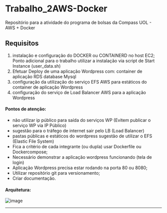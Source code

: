 # Trabalho_2AWS-Docker
Repositório para a atividade do programa de bolsas da Compass UOL - AWS + Docker

## Requisitos 
1. instalação e configuração do DOCKER ou CONTAINERD no
host EC2;
Ponto adicional para o trabalho utilizar a instalação via script de
Start Instance (user_data.sh)
2. Efetuar Deploy de uma aplicação Wordpress com:
container de aplicação
RDS database Mysql
3. configuração da utilização do serviço EFS AWS para estáticos
do container de aplicação Wordpress
4. configuração do serviço de Load Balancer AWS para a aplicação
Wordpress
#### Pontos de atenção:
- não utilizar ip público para saída do serviços WP (Evitem
publicar o serviço WP via IP Público)
- sugestão para o tráfego de internet sair pelo LB (Load
Balancer)
- pastas públicas e estáticos do wordpress sugestão de utilizar
o EFS (Elastic File System)
- Fica a critério de cada integrante (ou dupla) usar Dockerfile
ou Dockercompose;
- Necessário demonstrar a aplicação wordpress funcionando
(tela de login)
- Aplicação Wordpress precisa estar rodando na porta 80 ou
8080;
- Utilizar repositório git para versionamento;
- Criar documentação.
#### Arquitetura:
![image](https://github.com/JuFick/Trabalho_2AWS-Docker/assets/132408071/09b4a3a4-0b85-4817-a126-e8710c41b16b)

---

